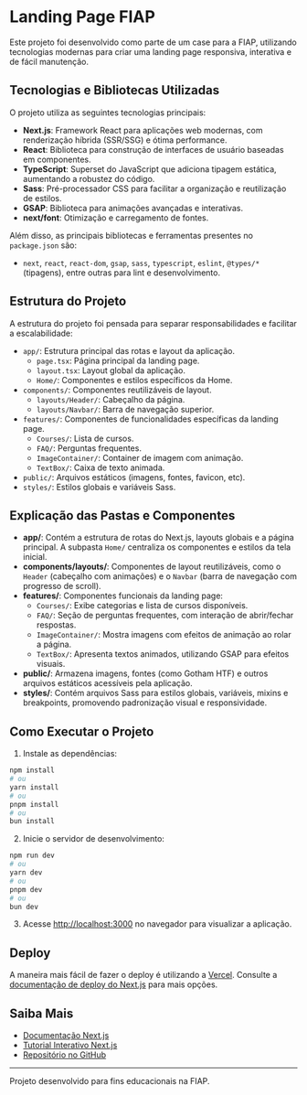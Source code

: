 # Landing Page FIAP

Este projeto foi desenvolvido como parte de um case para a FIAP, utilizando tecnologias modernas para criar uma landing page responsiva, interativa e de fácil manutenção.

## Tecnologias e Bibliotecas Utilizadas

O projeto utiliza as seguintes tecnologias principais:

- **Next.js**: Framework React para aplicações web modernas, com renderização híbrida (SSR/SSG) e ótima performance.
- **React**: Biblioteca para construção de interfaces de usuário baseadas em componentes.
- **TypeScript**: Superset do JavaScript que adiciona tipagem estática, aumentando a robustez do código.
- **Sass**: Pré-processador CSS para facilitar a organização e reutilização de estilos.
- **GSAP**: Biblioteca para animações avançadas e interativas.
- **next/font**: Otimização e carregamento de fontes.

Além disso, as principais bibliotecas e ferramentas presentes no `package.json` são:

- `next`, `react`, `react-dom`, `gsap`, `sass`, `typescript`, `eslint`, `@types/*` (tipagens), entre outras para lint e desenvolvimento.

## Estrutura do Projeto

A estrutura do projeto foi pensada para separar responsabilidades e facilitar a escalabilidade:

- `app/`: Estrutura principal das rotas e layout da aplicação.
  - `page.tsx`: Página principal da landing page.
  - `layout.tsx`: Layout global da aplicação.
  - `Home/`: Componentes e estilos específicos da Home.
- `components/`: Componentes reutilizáveis de layout.
  - `layouts/Header/`: Cabeçalho da página.
  - `layouts/Navbar/`: Barra de navegação superior.
- `features/`: Componentes de funcionalidades específicas da landing page.
  - `Courses/`: Lista de cursos.
  - `FAQ/`: Perguntas frequentes.
  - `ImageContainer/`: Container de imagem com animação.
  - `TextBox/`: Caixa de texto animada.
- `public/`: Arquivos estáticos (imagens, fontes, favicon, etc).
- `styles/`: Estilos globais e variáveis Sass.

## Explicação das Pastas e Componentes

- **app/**: Contém a estrutura de rotas do Next.js, layouts globais e a página principal. A subpasta `Home/` centraliza os componentes e estilos da tela inicial.
- **components/layouts/**: Componentes de layout reutilizáveis, como o `Header` (cabeçalho com animações) e o `Navbar` (barra de navegação com progresso de scroll).
- **features/**: Componentes funcionais da landing page:
  - `Courses/`: Exibe categorias e lista de cursos disponíveis.
  - `FAQ/`: Seção de perguntas frequentes, com interação de abrir/fechar respostas.
  - `ImageContainer/`: Mostra imagens com efeitos de animação ao rolar a página.
  - `TextBox/`: Apresenta textos animados, utilizando GSAP para efeitos visuais.
- **public/**: Armazena imagens, fontes (como Gotham HTF) e outros arquivos estáticos acessíveis pela aplicação.
- **styles/**: Contém arquivos Sass para estilos globais, variáveis, mixins e breakpoints, promovendo padronização visual e responsividade.

## Como Executar o Projeto

1. Instale as dependências:

```bash
npm install
# ou
yarn install
# ou
pnpm install
# ou
bun install
```

2. Inicie o servidor de desenvolvimento:

```bash
npm run dev
# ou
yarn dev
# ou
pnpm dev
# ou
bun dev
```

3. Acesse [http://localhost:3000](http://localhost:3000) no navegador para visualizar a aplicação.

## Deploy

A maneira mais fácil de fazer o deploy é utilizando a [Vercel](https://vercel.com/). Consulte a [documentação de deploy do Next.js](https://nextjs.org/docs/app/building-your-application/deploying) para mais opções.

## Saiba Mais

- [Documentação Next.js](https://nextjs.org/docs)
- [Tutorial Interativo Next.js](https://nextjs.org/learn)
- [Repositório no GitHub](https://github.com/vercel/next.js)

---
Projeto desenvolvido para fins educacionais na FIAP.
